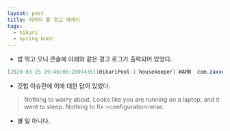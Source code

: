 ```yaml
---
layout: post
title: 히카리 풀 경고 메세지
tags:
  - hikari
  - spring boot
---
```


* 밥 먹고 오니 콘솔에 아래와 같은 경고 로그가 출력되어 있었다.

```java
[2020-03-25 19:46:06:2907435][HikariPool-1 housekeeper] WARN  com.zaxxer.hikari.pool.HikariPool - HikariPool-1 - Thread starvation or clock leap detected (housekeeper delta=25m53s485ms949?s800ns)
```

* 깃헙 이슈란에 이에 대한 답이 있었다.

>Nothing to worry about. Looks like you are running on a laptop, and it went to sleep. Nothing to fix >configuration-wise.

* 별 일 아니다.

